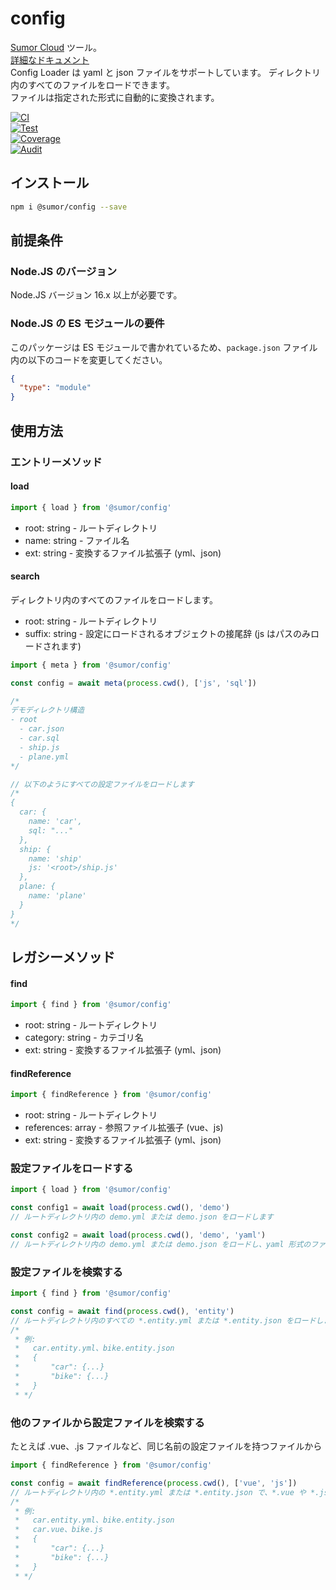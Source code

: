# config

[Sumor Cloud](https://sumor.cloud) ツール。  
[詳細なドキュメント](https://sumor.cloud/config)  
Config Loader は yaml と json ファイルをサポートしています。 ディレクトリ内のすべてのファイルをロードできます。  
ファイルは指定された形式に自動的に変換されます。

[![CI](https://github.com/sumor-cloud/config/actions/workflows/ci.yml/badge.svg)](https://github.com/sumor-cloud/config/actions/workflows/ci.yml)  
[![Test](https://github.com/sumor-cloud/config/actions/workflows/ut.yml/badge.svg)](https://github.com/sumor-cloud/config/actions/workflows/ut.yml)  
[![Coverage](https://github.com/sumor-cloud/config/actions/workflows/coverage.yml/badge.svg)](https://github.com/sumor-cloud/config/actions/workflows/coverage.yml)  
[![Audit](https://github.com/sumor-cloud/config/actions/workflows/audit.yml/badge.svg)](https://github.com/sumor-cloud/config/actions/workflows/audit.yml)

## インストール

```bash
npm i @sumor/config --save
```

## 前提条件

### Node.JS のバージョン

Node.JS バージョン 16.x 以上が必要です。

### Node.JS の ES モジュールの要件

このパッケージは ES モジュールで書かれているため、`package.json` ファイル内の以下のコードを変更してください。

```json
{
  "type": "module"
}
```

## 使用方法

### エントリーメソッド

#### load

```js
import { load } from '@sumor/config'
```

- root: string - ルートディレクトリ
- name: string - ファイル名
- ext: string - 変換するファイル拡張子 (yml、json)

#### search

ディレクトリ内のすべてのファイルをロードします。

- root: string - ルートディレクトリ
- suffix: string - 設定にロードされるオブジェクトの接尾辞 (js はパスのみロードされます)

```js
import { meta } from '@sumor/config'

const config = await meta(process.cwd(), ['js', 'sql'])

/*
デモディレクトリ構造
- root
  - car.json
  - car.sql
  - ship.js
  - plane.yml
*/

// 以下のようにすべての設定ファイルをロードします
/*
{
  car: {
    name: 'car',
    sql: "..."
  },
  ship: {
    name: 'ship'
    js: '<root>/ship.js'
  },
  plane: {
    name: 'plane'
  }
}
*/
```

## レガシーメソッド

#### find

```js
import { find } from '@sumor/config'
```

- root: string - ルートディレクトリ
- category: string - カテゴリ名
- ext: string - 変換するファイル拡張子 (yml、json)

#### findReference

```js
import { findReference } from '@sumor/config'
```

- root: string - ルートディレクトリ
- references: array - 参照ファイル拡張子 (vue、js)
- ext: string - 変換するファイル拡張子 (yml、json)

### 設定ファイルをロードする

```javascript
import { load } from '@sumor/config'

const config1 = await load(process.cwd(), 'demo')
// ルートディレクトリ内の demo.yml または demo.json をロードします

const config2 = await load(process.cwd(), 'demo', 'yaml')
// ルートディレクトリ内の demo.yml または demo.json をロードし、yaml 形式のファイルに変換します
```

### 設定ファイルを検索する

```javascript
import { find } from '@sumor/config'

const config = await find(process.cwd(), 'entity')
// ルートディレクトリ内のすべての *.entity.yml または *.entity.json をロードします
/*
 * 例:
 *   car.entity.yml、bike.entity.json
 *   {
 *       "car": {...}
 *       "bike": {...}
 *   }
 * */
```

### 他のファイルから設定ファイルを検索する

たとえば .vue、.js ファイルなど、同じ名前の設定ファイルを持つファイルから

```javascript
import { findReference } from '@sumor/config'

const config = await findReference(process.cwd(), ['vue', 'js'])
// ルートディレクトリ内の *.entity.yml または *.entity.json で、*.vue や *.js の名前と同じファイルをすべてロードします
/*
 * 例:
 *   car.entity.yml、bike.entity.json
 *   car.vue、bike.js
 *   {
 *       "car": {...}
 *       "bike": {...}
 *   }
 * */
```
